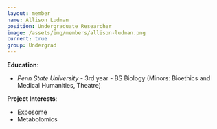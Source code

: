 ```yaml
---
layout: member
name: Allison Ludman
position: Undergraduate Researcher
image: /assets/img/members/allison-ludman.png
current: true
group: Undergrad
---
```


**Education**: 

  * *Penn State University* - 3rd year - BS Biology (Minors: Bioethics and Medical Humanities, Theatre)

**Project Interests**:

  * Exposome
  * Metabolomics
